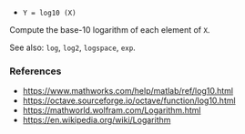 * `Y = log10 (X)`

Compute the base-10 logarithm of each element of `X`.

See also: `log`, `log2`, `logspace`, `exp`.

### References

* https://www.mathworks.com/help/matlab/ref/log10.html
* https://octave.sourceforge.io/octave/function/log10.html
* https://mathworld.wolfram.com/Logarithm.html
* https://en.wikipedia.org/wiki/Logarithm
